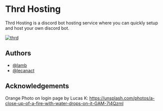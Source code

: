 # Thrd Hosting

Thrd Hosting is a discord bot hosting service where you can quickly setup and host your own discord bot.

[![thrd](https://img.shields.io/badge/thrd.xyz-orange?style=for-the-badge&)](https://thrd/xyz)



## Authors

- [@lamb](https://www.github.com/l-amb)
- [@lecanact](https://www.github.com/lecanact)
## Acknowledgements
Orange Photo on login page by Lucas K: https://unsplash.com/photos/a-close-up-of-a-fire-with-water-drops-on-it-GAM-7l4QzmI
